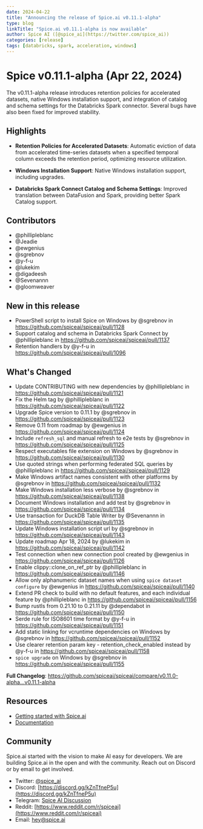 ```yaml
---
date: 2024-04-22
title: "Announcing the release of Spice.ai v0.11.1-alpha"
type: blog
linkTitle: "Spice.ai v0.11.1-alpha is now available"
author: Spice AI ([@spice_ai](https://twitter.com/spice_ai))
categories: [release]
tags: [databricks, spark, acceleration, windows]
---
```


# Spice v0.11.1-alpha (Apr 22, 2024)

The v0.11.1-alpha release introduces retention policies for accelerated datasets, native Windows installation support, and integration of catalog and schema settings for the Databricks Spark connector. Several bugs have also been fixed for improved stability.

## Highlights

- **Retention Policies for Accelerated Datasets**: Automatic eviction of data from accelerated time-series datasets when a specified temporal column exceeds the retention period, optimizing resource utilization.

- **Windows Installation Support**: Native Windows installation support, including upgrades.

- **Databricks Spark Connect Catalog and Schema Settings**: Improved translation between DataFusion and Spark, providing better Spark Catalog support.

## Contributors

- @phillipleblanc
- @Jeadie
- @ewgenius
- @sgrebnov
- @y-f-u
- @lukekim
- @digadeesh
- @Sevenannn
- @gloomweaver

## New in this release

- PowerShell script to install Spice on Windows by @sgrebnov in https://github.com/spiceai/spiceai/pull/1128
- Support catalog and schema in Databricks Spark Connect by @phillipleblanc in https://github.com/spiceai/spiceai/pull/1137
- Retention handlers by @y-f-u in https://github.com/spiceai/spiceai/pull/1096

## What's Changed

- Update CONTRIBUTING with new dependencies by @phillipleblanc in https://github.com/spiceai/spiceai/pull/1121
- Fix the Helm tag by @phillipleblanc in https://github.com/spiceai/spiceai/pull/1122
- Upgrade Spice version to 0.11.1 by @sgrebnov in https://github.com/spiceai/spiceai/pull/1123
- Remove 0.11 from roadmap by @ewgenius in https://github.com/spiceai/spiceai/pull/1124
- Include `refresh_sql` and manual refresh to e2e tests by @sgrebnov in https://github.com/spiceai/spiceai/pull/1125
- Respect executables file extension on Windows by @sgrebnov in https://github.com/spiceai/spiceai/pull/1130
- Use quoted strings when performing federated SQL queries by @phillipleblanc in https://github.com/spiceai/spiceai/pull/1129
- Make Windows artifact names consistent with other platforms by @sgrebnov in https://github.com/spiceai/spiceai/pull/1132
- Make Windows installation less verbose by @sgrebnov in https://github.com/spiceai/spiceai/pull/1138
- Document Windows installation and add test by @sgrebnov in https://github.com/spiceai/spiceai/pull/1134
- Use transaction for DuckDB Table Writer by @Sevenannn in https://github.com/spiceai/spiceai/pull/1135
- Update Windows installation script url by @sgrebnov in https://github.com/spiceai/spiceai/pull/1143
- Update roadmap Apr 18, 2024 by @lukekim in https://github.com/spiceai/spiceai/pull/1142
- Test connection when new connection pool created by @ewgenius in https://github.com/spiceai/spiceai/pull/1126
- Enable clippy::clone_on_ref_ptr by @phillipleblanc in https://github.com/spiceai/spiceai/pull/1146
- Allow only alphanumeric dataset names when using `spice dataset configure` by @ewgenius in https://github.com/spiceai/spiceai/pull/1140
- Extend PR check to build with no default features, and each individual feature by @phillipleblanc in https://github.com/spiceai/spiceai/pull/1156
- Bump rustls from 0.21.10 to 0.21.11 by @dependabot in https://github.com/spiceai/spiceai/pull/1150
- Serde rule for ISO8601 time format by @y-f-u in https://github.com/spiceai/spiceai/pull/1151
- Add static linking for vcruntime dependencies on Windows by @sgrebnov in https://github.com/spiceai/spiceai/pull/1152
- Use clearer retention param key - retention_check_enabled instead by @y-f-u in https://github.com/spiceai/spiceai/pull/1158
- `spice upgrade` on Windows by @sgrebnov in https://github.com/spiceai/spiceai/pull/1155

**Full Changelog**: https://github.com/spiceai/spiceai/compare/v0.11.0-alpha...v0.11.1-alpha

## Resources

- [Getting started with Spice.ai](https://docs.spiceai.org/getting-started/)
- [Documentation](https://docs.spiceai.org/)

## Community

Spice.ai started with the vision to make AI easy for developers. We are building Spice.ai in the open and with the community. Reach out on Discord or by email to get involved.

- Twitter: [@spice_ai](https://twitter.com/spice_ai)
- Discord: [https://discord.gg/kZnTfneP5u](https://discord.gg/kZnTfneP5u)
- Telegram: [Spice AI Discussion](https://t.me/spiceaichat)
- Reddit: [https://www.reddit.com/r/spiceai](https://www.reddit.com/r/spiceai)
- Email: [hey@spice.ai](mailto:hey@spice.ai)
